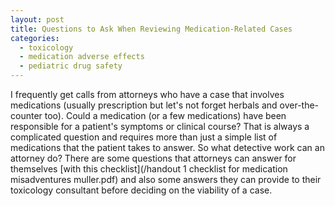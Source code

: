 ```yaml
---
layout: post
title: Questions to Ask When Reviewing Medication-Related Cases
categories:
  - toxicology
  - medication adverse effects
  - pediatric drug safety
---
```



I frequently get calls from attorneys who have a case that involves medications (usually prescription but let's not forget herbals and over-the-counter too). Could a medication (or a few medications) have been responsible for a patient's symptoms or clinical course? That is always a complicated question and requires more than just a simple list of medications that the patient takes to answer. So what detective work can an attorney do? There are some questions that attorneys can answer for themselves [with this checklist](/handout 1 checklist for medication misadventures muller.pdf) and also some answers they can provide to their toxicology consultant before deciding on the viability of a case.